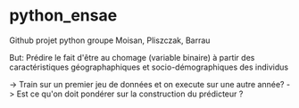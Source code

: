 # python_ensae
Github projet python groupe Moisan, Pliszczak, Barrau

But: Prédire le fait d'être au chomage (variable binaire) à partir des caractéristiques géographaphiques et socio-démographiques des individus


-> Train sur un premier jeu de données et on execute sur une autre année?
-> Est ce qu'on doit pondérer sur la construction du prédicteur ?

